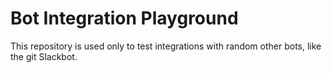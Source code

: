 # Bot Integration Playground
This repository is used only to test integrations with random other bots, like the git Slackbot.
